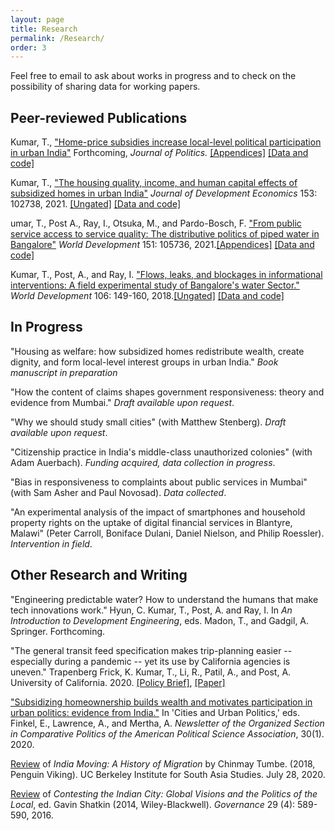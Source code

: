 ```yaml
---
layout: page
title: Research
permalink: /Research/
order: 3
---
```


 Feel free to email to ask about works in progress and to check on the possibility of sharing data for working papers. 

## Peer-reviewed Publications



Kumar, T., ["Home-price subsidies increase local-level political participation in urban India"](claims.pdf) Forthcoming, *Journal of Politics.* [[Appendices]](Appendices_claims.pdf) [[Data and code]](https://dataverse.harvard.edu/dataset.xhtml?persistentId=doi:10.7910/DVN/C4CLNR)


Kumar, T., ["The housing quality, income, and human capital effects of subsidized homes in urban India"](https://doi.org/10.1016/j.jdeveco.2021.102738)  *Journal of Development Economics* 153: 102738, 2021. [[Ungated]](housingecon.pdf) [[Data and code]](https://doi.org/10.7910/DVN/RSMVZJ)


umar, T., Post A., Ray, I., Otsuka, M., and Pardo-Bosch, F. ["From public service access to service quality: The distributive politics of piped water in Bangalore"](https://doi.org/10.1016/j.worlddev.2021.105736) *World Development* 151: 105736, 2021.[[Appendices]](intermittencyOnlineAppendix.pdf) [[Data and code]](https://doi.org/10.7910/DVN/NRRKLL)

 
Kumar, T., Post, A., and Ray, I. ["Flows, leaks, and blockages in informational interventions: A field experimental study of Bangalore's water Sector."](https://doi.org/10.1016/j.worlddev.2018.01.022)  *World Development* 106: 149-160, 2018.[[Ungated]](WD_paper.pdf) [[Data and code]](https://doi.org/10.7910/DVN/NRRKLL) 








## In Progress

"Housing as welfare: how subsidized homes  redistribute wealth, create dignity, and form local-level interest groups in urban India." *Book manuscript in preparation*

"How the content of claims shapes government responsiveness: theory and evidence from Mumbai." *Draft available upon request*.
	
	
"Why we should study small cities" (with Matthew Stenberg). *Draft available upon request*.
	
	
"Citizenship practice in India's middle-class unauthorized colonies" (with Adam Auerbach). *Funding acquired, data collection in progress*.
	
"Bias in responsiveness to complaints about public services in Mumbai" (with Sam Asher and Paul Novosad). *Data collected*.
	
	
"An experimental analysis of the impact of smartphones and household property rights on the uptake of digital financial services in Blantyre, Malawi" (Peter Carroll, Boniface Dulani, Daniel Nielson, and Philip Roessler). *Intervention in field*.

	 

	

## Other Research and Writing

"Engineering predictable water? How to understand the humans that make tech innovations work."  Hyun, C. Kumar, T., Post, A. and Ray, I.  In *An Introduction to Development Engineering*, eds. Madon, T., and Gadgil, A. Springer. Forthcoming.

"The general transit feed specification makes trip-planning easier -- especially during a pandemic -- yet its use by California agencies is uneven." Trapenberg Frick, K. Kumar, T., Li, R., Patil, A., and Post, A.  University of California. 2020. [[Policy Brief]](https://escholarship.org/uc/item/9j94q60f), [[Paper]](\href{https://escholarship.org/uc/item/1f29b7dk) 

["Subsidizing homeownership builds wealth and motivates participation in urban politics: evidence from India."](https://www.comparativepoliticsnewsletter.org/wp-content/uploads/2020/05/Spring-Newsletter-2020.pdf)  In 'Cities and Urban Politics,' eds. Finkel, E.,  Lawrence, A.,  and Mertha, A.  *Newsletter of the Organized Section in Comparative Politics of the American Political Science Association*, 30(1). 2020.

[Review](https://southasia.berkeley.edu/sites/default/files/shared/India_Center/India_Moving.pdf) of *India Moving: A History of Migration* by Chinmay Tumbe. (2018, Penguin Viking).  UC Berkeley Institute for South Asia Studies. July 28, 2020.


[Review](http://onlinelibrary.wiley.com/doi/10.1111/gove.12241/abstract) of *Contesting the Indian City: Global Visions and the Politics of the Local*, ed. Gavin Shatkin (2014, Wiley-Blackwell). *Governance* 29 (4): 589-590, 2016.


